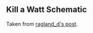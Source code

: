 Kill a Watt Schematic
---

Taken from [ragland_d's post](http://physics.hpa.edu/users/dragland/weblog/af701/Data_Monitoring_Networking_and_Automation_and_Holographic_Energy_Lab_1302015.html).
